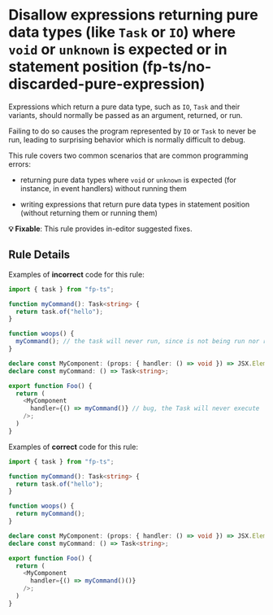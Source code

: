 # Disallow expressions returning pure data types (like `Task` or `IO`) where `void` or `unknown` is expected or in statement position (fp-ts/no-discarded-pure-expression)

Expressions which return a pure data type, such as `IO`, `Task` and their
variants, should normally be passed as an argument, returned, or run.

Failing to do so causes the program represented by `IO` or `Task` to never be
run, leading to surprising behavior which is normally difficult to debug.

This rule covers two common scenarios that are common programming errors:

- returning pure data types where `void` or `unknown` is expected (for instance,
  in event handlers) without running them

- writing expressions that return pure data types in statement position (without
  returning them or running them)

**💡 Fixable**: This rule provides in-editor suggested fixes.

## Rule Details

Examples of **incorrect** code for this rule:

```ts
import { task } from "fp-ts";

function myCommand(): Task<string> {
  return task.of("hello");
}

function woops() {
  myCommand(); // the task will never run, since is not being run nor returned
}
```

```ts
declare const MyComponent: (props: { handler: () => void }) => JSX.Element;
declare const myCommand: () => Task<string>;

export function Foo() {
  return (
    <MyComponent
      handler={() => myCommand()} // bug, the Task will never execute
    />;
  )
}
```

Examples of **correct** code for this rule:

```ts
import { task } from "fp-ts";

function myCommand(): Task<string> {
  return task.of("hello");
}

function woops() {
  return myCommand();
}
```

```ts
declare const MyComponent: (props: { handler: () => void }) => JSX.Element;
declare const myCommand: () => Task<string>;

export function Foo() {
  return (
    <MyComponent
      handler={() => myCommand()()}
    />;
  )
}
```
